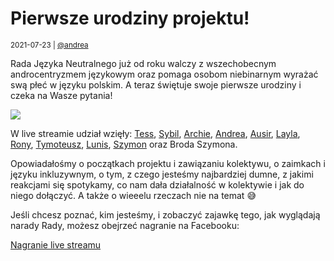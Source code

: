 # Pierwsze urodziny projektu!

<small>2021-07-23 | [@andrea](/@andrea)</small>

Rada Języka Neutralnego już od roku walczy z wszechobecnym androcentryzmem językowym oraz pomaga osobom niebinarnym
wyrażać swą płeć w języku polskim. A teraz świętuje swoje pierwsze urodziny i czeka na Wasze pytania!

![](/img/urodzinowy-lajw.png)

W live streamie udział wzięły: [Tess](/@Tess), [Sybil](/@Sybil), [Archie](/@Archie), [Andrea](/@andrea), [Ausir](/@ausir),
[Layla](/@Cake), [Rony](/@Rony), [Tymoteusz](/@tymk), [Lunis](/@Lunis), [Szymon](/@szymon) oraz Broda Szymona.

Opowiadałośmy o początkach projektu i zawiązaniu kolektywu, o zaimkach i języku inkluzywnym,
o tym, z czego jesteśmy najbardziej dumne, z jakimi reakcjami się spotykamy, co nam dała działalność w kolektywie
i jak do niego dołączyć. A także o wieeelu rzeczach nie na temat 😅

Jeśli chcesz poznać, kim jesteśmy, i zobaczyć zajawkę tego, jak wyglądają narady Rady, możesz obejrzeć nagranie na Facebooku:

<section>
    <a href="https://www.facebook.com/neutratywy/videos/413774263292897" target="_blank" class="btn btn-lg btn-primary d-block">
        <span class="fal fa-video"></span>
        Nagranie live streamu
    </a>
</section>
